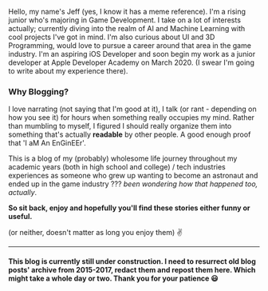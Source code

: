Hello, my name's Jeff (yes, I know it has a meme reference). I'm a rising junior who's majoring in Game Development. I take on a lot of interests actually; currently diving into the realm of AI and Machine Learning with cool projects I've got in mind. I'm also curious about UI and 3D Programming, would love to pursue a career around that area in the game industry. I'm an aspiring iOS Developer and soon begin my work as a junior developer at Apple Developer Academy on March 2020. (I swear I'm going to write about my experience there).

### Why Blogging?
I love narrating (not saying that I'm good at it), I talk (or rant - depending on how you see it) for hours when something really occupies my mind. Rather than mumbling to myself, I figured I should really organize them into something that's actually **readable** by other people. A good enough proof that 'I aM An EnGinEEr'. 

This is a blog of my (probably) wholesome life journey throughout my academic years (both in high school and college) / tech industries experiences as someone who grew up wanting to become an astronaut and ended up in the game industry ??? *been wondering how that happened too, actually*. 

**So sit back, enjoy and hopefully you'll find these stories either funny or useful.** 

(or neither, doesn't matter as long you enjoy them) ✌️

---

#### This blog is currently still under construction. I need to resurrect old blog posts' archive from 2015-2017, redact them and repost them here. Which might take a whole day or two. Thank you for your patience 😃 ####